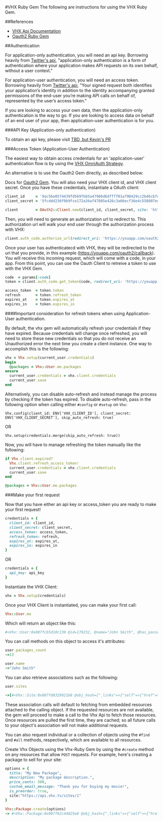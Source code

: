 #VHX Ruby Gem
The following are instructions for using the VHX Ruby Gem.

##References
* [VHX Api Documentation](http://dev.vhx.tv/docs/api/)
* [Oauth2 Ruby Gem](https://github.com/intridea/oauth2)

##Authentication

For application-only authentication, you will need an api key. Borrowing heavily from [Twitter's api](https://dev.twitter.com/oauth), "application-only authentication is a form of authentication where your application makes API requests on its own behalf, without a user context."

For application-user authentication, you will need an access token. Borrowing heavily from [Twitter's api](https://dev.twitter.com/oauth), "Your signed request both identifies your application’s identity in addition to the identity accompanying granted permissions of the end-user you’re making API calls on behalf of, represented by the user’s access token."

If you are looking to access your own data, then the application-only authentication is the way to go. If you are looking to access data on behalf of an end user of your app, then application-user authentication is for you.

###API Key (Application-only authentication)

To obtain an api key, please visit [TBD, but Kevin's PR](https://github.com/vhx/crystal/pull/1073)

###Access Token (Application-User Authentication)

The easiest way to obtain access credentials for an 'application-user' authentication flow is by using the [VHX OmniAuth Strategy](https://github.com/vhx/omniauth-vhx).

An alternative is to use the Oauth2 Gem directly, as described below:

Docs for [Oauth2 Gem](https://github.com/intridea/oauth2). You will also need your VHX client id, and VHX client secret. Once you have these credentials, instantiate a OAuth client:

```ruby
client_id     = '9ac56e0574439fd569fbb5a47986d6dffff01a790429cc2b46cbfdd5e47f59ee'
client_secret = '5fcddd236f9b9fce172a34af47805e426c3a66ecf36e4c558807edcc2d52a389'

client        = OAuth2::Client.new(client_id, client_secret, site: 'https://api.vhx.tv')
```

Then, you will need to generate an authorization url to redirect to. This authorization url will walk your end user through the authorization process with VHX:

```ruby
client.auth_code.authorize_url(redirect_uri: 'https://youapp.com/oauth2/callback')
```

Once your user has authenticatecd with VHX, they will be redirected to the uri that you provide, in this example (https://youapp.com/oauth2/callback). You will receive this incoming request, which will come with a code, in your app. From this point, you can use the Oauth Client to retreive a token to use with the VHX Gem.

```ruby
code  = params[:code]
token = client.auth_code.get_token(code, redirect_uri: 'https://youapp.com/oauth2/callback', grant_type: 'authorization_code')

access_token  = token.token
refresh       = token.refresh_token
expires_at    = token.expires_at
expires_in    = token.expires_in
```

####Important consideration for refresh tokens when using Application-User authentication.

By default, the vhx gem will automatically refresh your credentials if they have expired. Because credentials will change once refreshed, you will need to store these new credentials so that you do not receive an Unauthorized error the next time you create a client instance. One way to accomplish this is the following:

```ruby
vhx = Vhx.setup(current_user.credentials)
begin
  @packages = Vhx::User.me.packages
ensure
  current_user.credentials = vhx.client.credentials
  current_user.save
end
```

Alternatively, you can disable auto-refresh and instead manage the process by checking if the token has expired. To disable auto-refresh, pass in the following option when calling either `#config` or `#setup` on `Vhx`:

`Vhx.config(client_id: ENV['VHX_CLIENT_ID'], client_secret: ENV['VHX_CLIENT_SECRET'], skip_auto_refresh: true)`

OR

`Vhx.setup(credentials.merge(skip_auto_refresh: true))`

Now, you will have to manage refreshing the token manually like the following:

```ruby
if Vhx.client.expired?
  Vhx.client.refresh_access_token!
  current_user.credentials = vhx.client.credentials
  current_user.save
end

@packages = Vhx::User.me.packages
```

###Make your first request

Now that you have either an api key or access_token you are ready to make your first request!

```ruby
credentials = {
  client_id: client_id,
  client_secret: client_secret,
  access_token: access_token,
  refresh_token: refresh,
  expires_at: expires_at,
  expires_in: expires_in
}
```

OR

```ruby
credentials = {
  api_key: api_key
}
```

Instantiate the VHX Client:

```ruby
vhx = Vhx.setup(credentials)
```

Once your VHX Client is instantiated, you can make your first call:

```ruby
Vhx::User.me
```

Which will return an object like this:
```ruby
#<Vhx::User:0x007fcb5d10c130 @id=179232, @name="John Smith", @has_password=true, @thumbnail={"small"=>"https://secure.gravatar.com/avatar/b883c9efcd8ed81c7934586sca6a6a9.png?d=https://cdn.vhx.tv/assets/thumbnails/default-portrait-small.png&r=PG&s=100", "medium"=>"https://secure.gravatar.com/avatar/b883c9efcd8ed81c7934586sca6a6a9.png?d=https://cdn.vhx.tv/assets/thumbnails/default-portrait-medium.png&r=PG&s=200", "large"=>"https://secure.gravatar.com/avatar/b883c9efcd8ed81c7934586sca6a6a9.png?d=https://cdn.vhx.tv/assets/thumbnails/default-portrait-large.png&r=PG&s=300"}, @packages_count=13, @sites_count=1, @created_at="2013-08-19T19:27:30Z", @updated_at="2015-04-20T20:43:10Z">
```

You can call methods on this object to access it's attributes:

```ruby
user.packages_count
->13

user.name
->"John Smith"
```

You can also retrieve associations such as the following:

```ruby
user.sites

->[#<Vhx::Site:0x007fd0329921b8 @obj_hash={"_links"=>{"self"=>{"href"=>"http://api.vhx.tv/sites/10149"}, "home_page"=>{"href"=>"http://test.vhx.tv"}, "followers"=>{"href"=>"http://api.vhx.tv/sites/10149/followers"}}, "id"=>10149, "title"=>"test", "description"=>"", "domain"=>"test.vhx.tv", "subdomain"=>"test", "key"=>"test", "color"=>"#22B9B0", "facebook_url"=>nil, "twitter_name"=>nil, "google_analytics_id"=>"", "packages_count"=>0, "videos_count"=>0, "followers_count"=>0, "created_at"=>"2015-02-25T20:14:51Z", "updated_at"=>"2015-02-25T20:15:54Z"}, @id=10149, @title="test", @description="", @domain="test.vhx.tv", @subdomain="test", @key="test", @color="#22B9B0", @facebook_url=nil, @twitter_name=nil, @google_analytics_id="", @packages_count=0, @videos_count=0, @followers_count=0, @created_at="2015-02-25T20:14:51Z", @updated_at="2015-02-25T20:15:54Z">]
```

These association calls will default to fetching from embedded resources attached to the calling object. If the requested resources are not available, the gem will proceed to make a call to the Vhx Api to fetch those resources. Once resources are pulled the first time, they are cached; so all future calls to your object's association will not make additional requests.

You can also request individual or a collection of objects using the `#find` and `#all` methods, respectively, which are available to all resources.

Create Vhx Objects using the Vhx-Ruby Gem by using the `#create` method on any resources that allow `POST` requests. For example, here's creating a package to sell for your site:

```ruby
options = {
  title: "My New Package",
  description: "My package description.",
  price_cents: 500,
  custom_email_message: "Thank you for buying my movie!",
  is_preorder: true,
  site:"https://api.vhx.tv/sites/1"
}

Vhx::Package.create(options)
-> #<Vhx::Package:0x007f92c44825e8 @obj_hash={"_links"=>{"self"=>{"href"=>"http://api.crystal.dev/packages/6799"}, "site"=>{"href"=>"http://api.crystal.dev/sites/1900"}, "videos"=>{"href"=>"http://api.crystal.dev/packages/6799/videos"}, "buy_page"=>{"href"=>"http://sagartestmovie.crystal.dev/buy/my-new-package-2"}, "home_page"=>{"href"=>"http://sagartestmovie.crystal.dev/packages/my-new-package-2"}}, "_embedded"=>{"site"=>{"_links"=>{"self"=>{"href"=>"http://api.crystal.dev/sites/1900"}, "home_page"=>{"href"=>"http://sagartestmovie.crystal.dev"}, "followers"=>{"href"=>"http://api.crystal.dev/sites/1900/followers"}}, "id"=>1900, "title"=>"SagarTestMovie", "description"=>"This is my test movie. ", "domain"=>"sagartestmovie.crystal.dev", "subdomain"=>"sagartestmovie", "key"=>"sagartestmovie", "color"=>"#28DBF7", "facebook_url"=>nil, "twitter_name"=>nil, "google_analytics_id"=>"", "packages_count"=>8, "videos_count"=>3, "followers_count"=>35, "created_at"=>"2013-12-27T00:20:28Z", "updated_at"=>"2015-04-23T22:07:56Z"}, "videos"=>[], "trailer"=>nil}, "id"=>6799, "title"=>"My New Package", "description"=>"My package description.", "sku"=>"my-new-package-2", "price"=>{"cents"=>500, "currency"=>"USD", "formatted"=>"$5", "US"=>{"cents"=>500, "currency"=>"USD", "formatted"=>"$5"}}, "rental"=>nil, "trailer_url"=>nil, "trailer_embed_code"=>"<iframe src=\"http://embed.crystal.dev/packages/6799\" width=\"640\" height=\"360\" frameborder=\"0\" webkitAllowFullScreen mozallowfullscreen allowFullScreen></iframe>", "thumbnail"=>{"small"=>"http://cdn.crystal.dev/assets/thumbnails/default-small.png", "medium"=>"http://cdn.crystal.dev/assets/thumbnails/default-medium.png", "large"=>"http://cdn.crystal.dev/assets/thumbnails/default-large.png", "blurred"=>nil}, "is_active"=>true, "is_locked"=>false, "is_preorder"=>true, "release_date"=>nil, "videos_count"=>0, "extras_count"=>0, "created_at"=>"2015-04-23T22:07:56Z", "updated_at"=>"2015-04-23T22:07:56Z"}, @id=6799, @title="My New Package", @description="My package description.", @sku="my-new-package-2", @price={"cents"=>500, "currency"=>"USD", "formatted"=>"$5", "US"=>{"cents"=>500, "currency"=>"USD", "formatted"=>"$5"}}, @rental=nil, @trailer_url=nil, @trailer_embed_code="<iframe src=\"http://embed.crystal.dev/packages/6799\" width=\"640\" height=\"360\" frameborder=\"0\" webkitAllowFullScreen mozallowfullscreen allowFullScreen></iframe>", @thumbnail={"small"=>"http://cdn.crystal.dev/assets/thumbnails/default-small.png", "medium"=>"http://cdn.crystal.dev/assets/thumbnails/default-medium.png", "large"=>"http://cdn.crystal.dev/assets/thumbnails/default-large.png", "blurred"=>nil}, @is_active=true, @is_locked=false, @is_preorder=true, @release_date=nil, @videos_count=0, @extras_count=0, @created_at="2015-04-23T22:07:56Z", @updated_at="2015-04-23T22:07:56Z", @self=nil, @site=nil, @videos=nil, @buy_page=nil, @home_page=nil, @packages=nil, @sites=nil>
```
